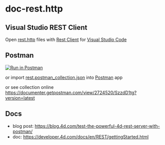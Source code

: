 # doc-rest.http

## Visual Studio REST Client

Open [rest.http](rest.http) files with [Rest Client](https://marketplace.visualstudio.com/items?itemName=humao.rest-client) for [Visual Studio Code](https://code.visualstudio.com/)

## Postman

[![Run in Postman](https://run.pstmn.io/button.svg)](https://www.getpostman.com/collections/ab9bcef677518d485f63)

or import [rest.postman_collection.json](rest.postman_collection.json) into [Postman](https://www.postman.com/) app

or see collection online https://documenter.getpostman.com/view/2724520/SzzdD1tg?version=latest

## Docs
- blog post: https://blog.4d.com/test-the-powerful-4d-rest-server-with-postman/
- doc: https://developer.4d.com/docs/en/REST/gettingStarted.html

